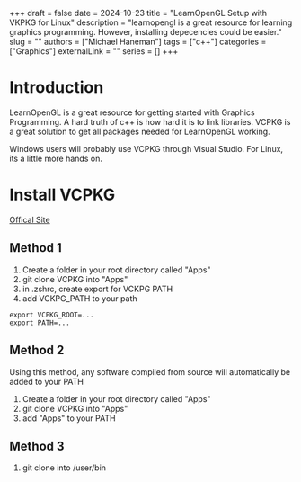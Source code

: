 +++ 
draft = false
date = 2024-10-23
title = "LearnOpenGL Setup with VKPKG for Linux"
description = "learnopengl is a great resource for learning graphics programming. However, installing depecencies could be easier."
slug = ""
authors = ["Michael Haneman"]
tags = ["c++"]
categories = ["Graphics"]
externalLink = ""
series = []
+++

# Introduction

LearnOpenGL is a great resource for getting started with Graphics Programming.
A hard truth of c++ is how hard it is to link libraries.
VCPKG is a great solution to get all packages needed for LearnOpenGL working.

Windows users will probably use VCPKG through Visual Studio. For Linux, its a little more hands on.

# Install VCPKG

[Offical Site](https://google.com)

## Method 1

1. Create a folder in your root directory called "Apps"
2. git clone VCPKG into "Apps"
3. in .zshrc, create export for VCKPG PATH
4. add VCKPG_PATH to your path

```
export VCPKG_ROOT=...
export PATH=...
```

## Method 2

Using this method, any software compiled from source will automatically be added to your PATH

1. Create a folder in your root directory called "Apps"
2. git clone VCPKG into "Apps"
3. add "Apps" to your PATH

## Method 3

1. git clone into /user/bin
